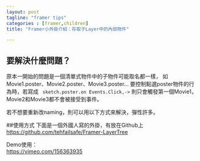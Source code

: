 ```yaml
---
layout: post
tagline: "framer tips"
categories : [framer,children]
title: "Framer小外掛介紹：存取子Layer中的內部物件"

---
```


## 要解決什麼問題？

原本一開始的問題是一個清單式物件中的子物件可能取名都一樣，
如Movie1.poster、Movie2.poster、Movie3.poster...
要控制點選poster物件的行為時，若寫成
`
sketch.poster.on Events.Click,->` 則只會觸發第一個Movie1，Movie2和Movie3都不會被接受到事件。

若不想要重新改naming，則可以用以下方式來解決，彈性許多。


##使用方式
下面是一個外國人寫的外掛，有放在Github上
https://github.com/tehfailsafe/Framer-LayerTree

Demo使用：  
https://vimeo.com/156363935
